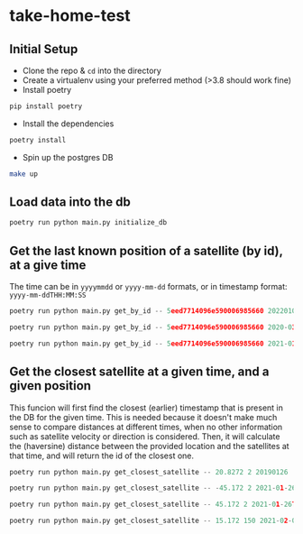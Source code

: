 # take-home-test

## Initial Setup
- Clone the repo & `cd` into the directory
- Create a virtualenv using your preferred method (>3.8 should work fine)
- Install poetry
```py
pip install poetry
```
- Install the dependencies
```py
poetry install
```
- Spin up the postgres DB
```sh
make up
```

## Load data into the db
```py
poetry run python main.py initialize_db
```

## Get the last known position of a satellite (by id), at a give time
The time can be in `yyyymmdd` or `yyyy-mm-dd` formats, or in timestamp format: `yyyy-mm-ddTHH:MM:SS`
```py
poetry run python main.py get_by_id -- 5eed7714096e590006985660 20220101
```
```py
poetry run python main.py get_by_id -- 5eed7714096e590006985660 2020-03-01
```
```py
poetry run python main.py get_by_id -- 5eed7714096e590006985660 2021-01-26T19:34:00
```

## Get the closest satellite at a given time, and a given position
This funcion will first find the closest (earlier) timestamp that is present in the DB for the given time. This is needed because it doesn't make much sense to compare distances at different times, when no other information such as satellite velocity or direction is considered.
Then, it will calculate the (haversine) distance between the provided location and the satellites at that time, and will return the id of the closest one.
```py
poetry run python main.py get_closest_satellite -- 20.8272 2 20190126
```
```py
poetry run python main.py get_closest_satellite -- -45.172 2 2021-01-26T23:16:00
```
```py
poetry run python main.py get_closest_satellite -- 45.172 2 2021-01-26T23:16:00
```
```py
poetry run python main.py get_closest_satellite -- 15.172 150 2021-02-01
```